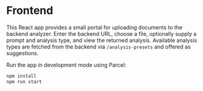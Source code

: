 # Frontend

This React app provides a small portal for uploading documents to the backend
analyzer. Enter the backend URL, choose a file, optionally supply a prompt and
analysis type, and view the returned analysis. Available analysis types are
fetched from the backend via `/analysis-presets` and offered as suggestions.

Run the app in development mode using Parcel:

```bash
npm install
npm run start
```
